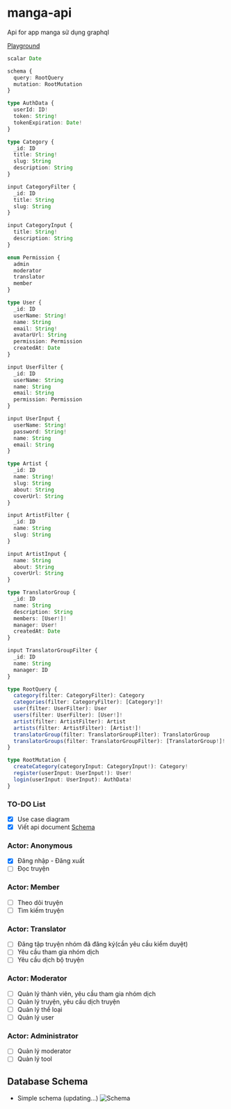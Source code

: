# manga-api
Api for app manga sử dụng graphql

[Playground](https://manga-graphql-api.herokuapp.com/playground)
```typescript
scalar Date

schema {
  query: RootQuery
  mutation: RootMutation
}

type AuthData {
  userId: ID!
  token: String!
  tokenExpiration: Date!
}

type Category {
  _id: ID
  title: String!
  slug: String
  description: String
}

input CategoryFilter {
  _id: ID
  title: String
  slug: String
}

input CategoryInput {
  title: String!
  description: String
}

enum Permission {
  admin
  moderator
  translator
  member
}

type User {
  _id: ID
  userName: String!
  name: String
  email: String!
  avatarUrl: String
  permission: Permission
  createdAt: Date
}

input UserFilter {
  _id: ID
  userName: String
  name: String
  email: String
  permission: Permission
}

input UserInput {
  userName: String!
  password: String!
  name: String
  email: String
}

type Artist {
  _id: ID
  name: String!
  slug: String
  about: String
  coverUrl: String
}

input ArtistFilter {
  _id: ID
  name: String
  slug: String
}

input ArtistInput {
  name: String
  about: String
  coverUrl: String
}

type TranslatorGroup {
  _id: ID
  name: String
  description: String
  members: [User!]!
  manager: User!
  createdAt: Date
}

input TranslatorGroupFilter {
  _id: ID
  name: String
  manager: ID
}

type RootQuery {
  category(filter: CategoryFilter): Category
  categories(filter: CategoryFilter): [Category!]!
  user(filter: UserFilter): User
  users(filter: UserFilter): [User!]!
  artist(filter: ArtistFilter): Artist
  artists(filter: ArtistFilter): [Artist!]!
  translatorGroup(filter: TranslatorGroupFilter): TranslatorGroup
  translatorGroups(filter: TranslatorGroupFilter): [TranslatorGroup!]!
}

type RootMutation {
  createCategory(categoryInput: CategoryInput!): Category!
  register(userInput: UserInput!): User!
  login(userInput: UserInput): AuthData!
}

```

### TO-DO List

- [x] Use case diagram
- [x] Viết api document [Schema](https://manga-graphql-api.herokuapp.com/playground)

### Actor: Anonymous
- [x] Đăng nhập - Đăng xuất
- [ ] Đọc truyện

### Actor: Member

- [ ] Theo dõi truyện
- [ ] Tìm kiếm truyện

### Actor: Translator

- [ ] Đăng tập truyện nhóm đã đăng ký(cần yêu cầu kiểm duyệt)
- [ ] Yêu cầu tham gia nhóm dịch
- [ ] Yêu cầu dịch bộ truyện

### Actor: Moderator

- [ ] Quản lý thành viên, yêu cầu tham gia nhóm dịch
- [ ] Quản lý truyện, yêu cầu dịch truyện
- [ ] Quản lý thể loại
- [ ] Quản lý user

### Actor: Administrator

- [ ] Quản lý moderator
- [ ] Quản lý tool

## Database Schema

- Simple schema (updating...)
![Schema](https://i.imgur.com/YacmMHv.png)
